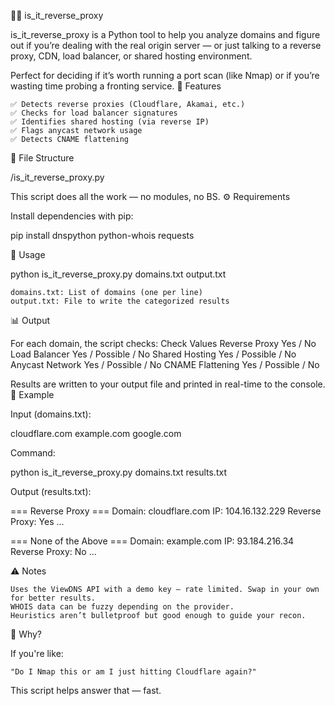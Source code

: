 🕵️‍♀️ is_it_reverse_proxy

is_it_reverse_proxy is a Python tool to help you analyze domains and figure out if you’re dealing with the real origin server — or just talking to a reverse proxy, CDN, load balancer, or shared hosting environment.

Perfect for deciding if it’s worth running a port scan (like Nmap) or if you’re wasting time probing a fronting service.
📌 Features

    ✅ Detects reverse proxies (Cloudflare, Akamai, etc.)
    ✅ Checks for load balancer signatures
    ✅ Identifies shared hosting (via reverse IP)
    ✅ Flags anycast network usage
    ✅ Detects CNAME flattening

📂 File Structure

/is_it_reverse_proxy.py

This script does all the work — no modules, no BS.
⚙️ Requirements

Install dependencies with pip:

pip install dnspython python-whois requests

🚀 Usage

python is_it_reverse_proxy.py domains.txt output.txt

    domains.txt: List of domains (one per line)
    output.txt: File to write the categorized results

📊 Output

For each domain, the script checks:
Check	Values
Reverse Proxy	Yes / No
Load Balancer	Yes / Possible / No
Shared Hosting	Yes / Possible / No
Anycast Network	Yes / Possible / No
CNAME Flattening	Yes / Possible / No

Results are written to your output file and printed in real-time to the console.
📘 Example

Input (domains.txt):

cloudflare.com
example.com
google.com

Command:

python is_it_reverse_proxy.py domains.txt results.txt

Output (results.txt):

=== Reverse Proxy ===
Domain: cloudflare.com
IP: 104.16.132.229
Reverse Proxy: Yes
...

=== None of the Above ===
Domain: example.com
IP: 93.184.216.34
Reverse Proxy: No
...

⚠️ Notes

    Uses the ViewDNS API with a demo key — rate limited. Swap in your own for better results.
    WHOIS data can be fuzzy depending on the provider.
    Heuristics aren’t bulletproof but good enough to guide your recon.

🧠 Why?

If you're like:

    "Do I Nmap this or am I just hitting Cloudflare again?"

This script helps answer that — fast.
